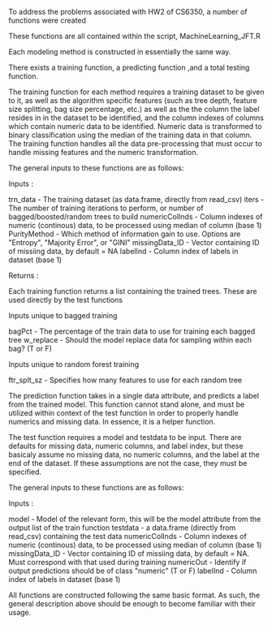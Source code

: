 To address the problems associated with HW2 of CS6350, a number of functions were created

These functions are all contained within the script, MachineLearning_JFT.R 

Each modeling method is constructed in essentially the same way. 

There exists a training function, a predicting function ,and a total testing function.

The training function for each method requires a training dataset to be given to it, as 
well as the algorithm specific features (such as tree depth, feature size splitting, 
bag size percentage, etc.) as well as the the column the label resides in in the dataset 
to be identified, and the column indexes of columns which contain numeric data to be identified.
Numeric data is transformed to binary classification using the median of the training data
in that column.
The training function handles all the data pre-processing that must occur to handle missing
features and the numeric transformation.

The general inputs to these functions are as follows:

Inputs : 

trn_data       	- The training dataset (as data.frame, directly from read_csv)
iters          	- The number of training iterations to perform, or number of bagged/boosted/random trees to build
numericColInds 	- Column indexes of numeric (continous) data, to be processed using median of column (base 1)
PurityMethod 	- Which method of information gain to use. Options are "Entropy", "Majority Error", or "GINI"
missingData_ID 	- Vector containing ID of missiing data, by default = NA
labelInd 	- Column index of labels in dataset (base 1)

Returns : 

Each training function returns a list containing the trained trees. These are used directly by the test functions

Inputs unique to bagged training

bagPct 		- The percentage of the train data to use for training each bagged tree
w_replace 	- Should the model replace data for sampling within each bag? (T or F)

Inputs unique to random forest training

ftr_splt_sz 	- Specifies how many features to use for each random tree


The prediction function takes in a single data attribute, and predicts a label from the 
trained model. This function cannot stand alone, and must be utilized within context of the
test function in order to properly handle numerics and missing data. In essence, it is a helper function.



The test function requires a model and testdata to be input. There are defaults for missing
data, numeric columns, and label index, but these basicaly assume no missing data, no numeric 
columns, and the label at the end of the dataset. If these assumptions are not the case, they 
must be specified.

The general inputs to these functions are as follows:

Inputs : 

model 		- Model of the relevant form, this will be the model attribute from the output list of the train function
testdata 	- a data.frame (directly from read_csv) containing the test data
numericColInds 	- Column indexes of numeric (continous) data, to be processed using median of column (base 1)
missingData_ID 	- Vector containing ID of missiing data, by default = NA. Must correspond with that used during training
numericOut 	- Identify if output predictions should be of class "numeric" (T or F)
labelInd 	- Column index of labels in dataset (base 1)



All functions are constructed following the same basic format. As such, the general description 
above should be enough to become familiar with their usage.